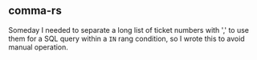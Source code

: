 ## comma-rs

Someday I needed to separate a long list of ticket numbers with ',' to use them for a SQL query within a `IN` rang condition, so I wrote this to avoid manual operation.    